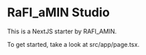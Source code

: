 # RaFI_aMIN Studio

This is a NextJS starter by RAFI_AMIN.

To get started, take a look at src/app/page.tsx.
